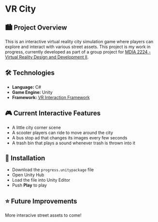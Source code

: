 # VR City

## 🏙️ Project Overview
This is an interactive virtual reality city simulation game where players can explore and interact with various street assets. This project is my work in progress, currently developed as part of a group project for [MDIA 2224 - Virtual Reality Design and Development II](https://www.adelaide.edu.au/course-outlines/110125/1/sem-2/).


## 🛠️ Technologies
- **Language:** C#
- **Game Engine:** Unity 
- **Framework:** [VR Interaction Framework](http://beardedninjagames.com/vr-framework/)


## 🎮 Current Interactive Features
- A little city corner scene
- A scooter players can ride to move around the city
- A bus stop ad that changes its images every few seconds
- A trash bin that plays a sound whenever trash is thrown into it


## 🚀 Installation
- Download the `progress.unitypackage` file
- Open Unity Hub
- Load the file into Unity Editor
- Push **Play** to play


## ⭐ Future Improvements
More interacive street assets to come!